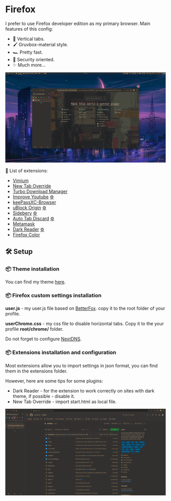 # Firefox

I prefer to use Firefox developer edition as my primary browser.
Main features of this config:

- :bookmark_tabs: Vertical tabs.
- :paintbrush: Gruvbox-material style.
- :racing_car: Pretty fast.
- :closed_lock_with_key: Security oriented.
- :sparkles: Much more...

![start-page](firefox-start.png "Start page")

:briefcase: List of extensions:

- [Vimium](https://github.com/philc/vimium)
- [New Tab Override](https://github.com/cadeyrn/newtaboverride)
- [Turbo Download Manager](https://github.com/inbasic/turbo-download-manager)
- [Improve Youtube](https://github.com/code-charity/youtube) [:gear:](../extensions/improvedtube.json)
- [keePassXC-Browser](https://github.com/keepassxreboot/keepassxc-browser)
- [uBlock Origin](https://github.com/gorhill/uBlock) [:gear:](../extensions/ublock.json)
- [Sidebery](https://github.com/mbnuqw/sidebery) [:gear:](../extensions/sidebery.json)
- [Auto Tab Discard](https://github.com/rNeomy/auto-tab-discard) [:gear:](../extensions/auto-tab-discard.json)
- [Metamask](https://github.com/MetaMask/metamask-extension)
- [Dark Reader](https://github.com/darkreader/darkreader) [:gear:](../extensions/dark-reader.json)
- [Firefox Color](https://github.com/mozilla/FirefoxColor)

## :hammer_and_wrench: Setup

### :package: Theme installation

You can find my theme [here](https://color.firefox.com/?theme=XQAAAALeAwAAAAAAAABBKYhm849SCicxcUXd438oKRicm6da8pJr5ybY_J8hUMt05G4KNdoq8ZROHiReY7ChV4lMa2T1JCKcWl-FafdeofTZsu4oD5Q4JZ7cVt4G3EErV0IvIutsk5X6jNhkuhvgCd19wj2Oe3I-btXogGmQYS48fByne0g00DfPowtrG3N7iNshg1m-3tTHFkMVRDL-8r01xldtad1z8AOMekSVz8-jWMwEhDdfhSM1YmPhNTs2q26-nkEI8v630TsGJBOH3vPp5dXkqGizDnKA3mqdSXllNkPiMXNEm-J5H4ypygBxBhyjGQdhWfi-Ry63GSw3g8Bq-XvrKB9DFo6n_nTqbhPtyZTBCD8wPyKMn7D-XVMcjCGnR5HkB_cj4s_alb6avymBeaD8pTZaCQyjYpYQFd1uSUDKV6vZ7OWxIQJcBTWAUoQcuH5NNQO9_y7LwFvy67k6yeCT4RQ5MrEpVVWz-UKl7QZljh4Wdps4iz_330mDYtRp82PCsSh88qvH0chs6ZpMLzgKwr55ChGDySLMIASLW1vj27cM8g3-TbxG).

### :package: Firefox custom settings installation

**user.js** - my user.js file based on [BetterFox](https://github.com/yokoffing/Betterfox).
copy it to the root folder of your profile.

**userChrome.css** - my css file to disable horizontal tabs. Copy it to the
your profile **root/chrome/** folder.

Do not forget to configure [NextDNS](https://nextdns.io).

### :package: Extensions installation and configuration

Most extensions allow you to import settings in json format, you can find them
in the extensions folder.

However, here are some tips for some plugins:

- Dark Reader - for the extension to work correctly on sites with dark theme,
if possible - disable it.
- New Tab Override - import start.html as local file.

![firefox-github](firefox-github.png "Github page")
